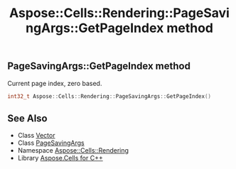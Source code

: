 ﻿---
title: Aspose::Cells::Rendering::PageSavingArgs::GetPageIndex method
linktitle: GetPageIndex
second_title: Aspose.Cells for C++ API Reference
description: 'Aspose::Cells::Rendering::PageSavingArgs::GetPageIndex method. Current page index, zero based in C++.'
type: docs
weight: 600
url: /cpp/aspose.cells.rendering/pagesavingargs/getpageindex/
---
## PageSavingArgs::GetPageIndex method


Current page index, zero based.

```cpp
int32_t Aspose::Cells::Rendering::PageSavingArgs::GetPageIndex()
```

## See Also

* Class [Vector](../../../aspose.cells/vector/)
* Class [PageSavingArgs](../)
* Namespace [Aspose::Cells::Rendering](../../)
* Library [Aspose.Cells for C++](../../../)
